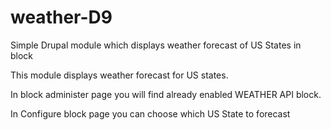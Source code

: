 # weather-D9
Simple Drupal module which displays weather forecast of US States in block

This module displays weather forecast for US states.

In block administer page you will find already enabled WEATHER API block.

In Configure block page you can choose which US State to forecast
